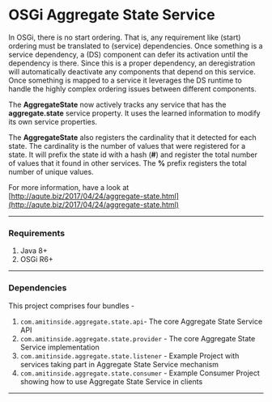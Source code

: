 # OSGi Aggregate State Service

 In OSGi, there is no start ordering. That is, any requirement like (start) ordering must be translated to (service) dependencies. Once something is a service dependency, a (DS) component can defer its activation until the dependency is there. Since this is a proper dependency, an deregistration will automatically deactivate any components that depend on this service. Once something is mapped to a service it leverages the DS runtime to handle the highly complex ordering issues between different components.
 
 The **AggregateState** now actively tracks any service that has the **aggregate.state** service property. It uses the learned information to modify its own service properties.
 
 The **AggregateState** also registers the cardinality that it detected for each state. The cardinality is the number of values that were registered for a state. It will prefix the state id with a hash (**#**) and register the total number of values that it found in other services. The **%** prefix registers the total number of unique values.

For more information, have a look at [http://aqute.biz/2017/04/24/aggregate-state.html](http://aqute.biz/2017/04/24/aggregate-state.html)

-------------------------------------------------------------------------------------------------------------------

### Requirements

1. Java 8+
2. OSGi R6+

--------------------------------------------------------------------------------------------------------------------

### Dependencies

This project comprises four bundles - 

1. `com.amitinside.aggregate.state.api`- The core Aggregate State Service API
2. `com.amitinside.aggregate.state.provider` - The core Aggregate State Service implementation
3. `com.amitinside.aggregate.state.listener` - Example Project with services taking part in Aggregate State Service mechanism
4. `com.amitinside.aggregate.state.consumer` - Example Consumer Project showing how to use Aggregate State Service in clients

--------------------------------------------------------------------------------------------------------------------



